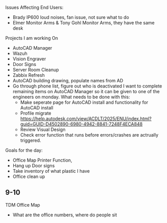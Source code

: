 Issues Affecting End Users:
- Brady IP600 loud noises, fan issue, not sure what to do
- Elmer Monitor Arms & Tony Gohl Monitor Arms, they have the same desk 

Projects I am working On
- AutoCAD Manager
- Wazuh
- Vision Engraver
- Door Signs
- Server Room Cleanup
- Zabbix Refresh
- AutoCAD building drawing, populate names from AD
- Go through phone list, figure out who is deactivated
I want to complete remaining items on AutoCAD Manager so it can be given to one of the engineers on monday. What needs to be done with this:
	- Make seperate page for AutoCAD install and functionality for AutoCAD install
	- Profile migrate https://help.autodesk.com/view/ACDLT/2025/ENU/index.html?guid=GUID-D4502890-6980-4942-8841-7248F4ECA848
	- Review Visual Design 
	- Check error function that runs before errors/crashes are actrually triggered. 


Goals for the day:
- Office Map
		Printer Function, 
- Hang up Door signs 
- Take inventory of what plastic I have
- Office clean up

## 9-10

TDM Office Map
- What are the office numbers, where do people sit